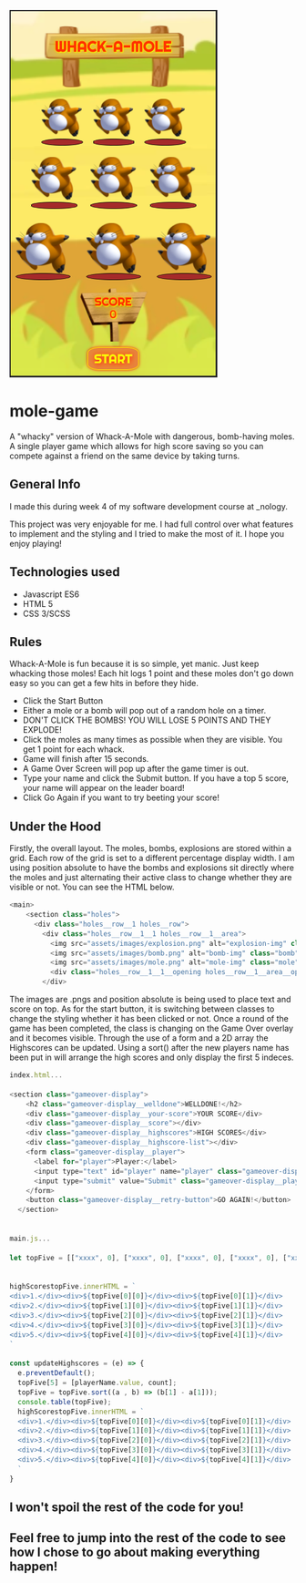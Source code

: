 ![alt text](./assets/images/game-image-readme.PNG)
# mole-game
A "whacky" version of Whack-A-Mole with dangerous, bomb-having moles. A single player game which allows for high score saving so you can compete against a friend on the same device by taking turns.

## General Info 
I made this during week 4 of my software development course at _nology. 

This project was very enjoyable for me. I had full control over what features to implement and the styling and I tried to make the most of it. I hope you enjoy playing!

## Technologies used
* Javascript ES6
* HTML 5
* CSS 3/SCSS

## Rules
Whack-A-Mole is fun because it is so simple, yet manic. Just keep whacking those moles! Each hit logs 1 point and these moles don't go down easy so you can get a few hits in before they hide.

* Click the Start Button
* Either a mole or a bomb will pop out of a random hole on a timer. 
* DON'T CLICK THE BOMBS! YOU WILL LOSE 5 POINTS AND THEY EXPLODE!
* Click the moles as many times as possible when they are visible. You get 1 point for each whack.
* Game will finish after 15 seconds.
* A Game Over Screen will pop up after the game timer is out.
* Type your name and click the Submit button. If you have a top 5 score, your name will appear on the leader board!
* Click Go Again if you want to try beeting your score!

## Under the Hood
Firstly, the overall layout. The moles, bombs, explosions are stored within a grid. Each row of the grid is set to a different percentage display width.
I am using position absolute to have the bombs and explosions sit directly where the moles and just alternating their active class to change whether they are visible or not. You can see the HTML below.
````javascript
<main>
    <section class="holes">
      <div class="holes__row__1 holes__row">
        <div class="holes__row__1__1 holes__row__1__area">  
          <img src="assets/images/explosion.png" alt="explosion-img" class="explosion"> 
          <img src="assets/images/bomb.png" alt="bomb-img" class="bomb">       
          <img src="assets/images/mole.png" alt="mole-img" class="mole">
          <div class="holes__row__1__1__opening holes__row__1__area__opening"></div>
        </div>
````
The images are .pngs and position absolute is being used to place text and score on top.
As for the start button, it is switching between classes to change the styling whether it has been clicked or not.
Once a round of the game has been completed, the class is changing on the Game Over overlay and it becomes visible. Through the use of a form and a 2D array the Highscores can be updated. Using a sort() after the new players name has been put in will arrange the high scores and only display the first 5 indeces. 

````javascript
index.html...

<section class="gameover-display">
    <h2 class="gameover-display__welldone">WELLDONE!</h2>
    <div class="gameover-display__your-score">YOUR SCORE</div>
    <div class="gameover-display__score"></div>
    <div class="gameover-display__highscores">HIGH SCORES</div>
    <div class="gameover-display__highscore-list"></div>
    <form class="gameover-display__player">
      <label for="player">Player:</label>
      <input type="text" id="player" name="player" class="gameover-display__player__input">
      <input type="submit" value="Submit" class="gameover-display__player__submit">
    </form>
    <button class="gameover-display__retry-button">GO AGAIN!</button>
  </section>


main.js...

let topFive = [["xxxx", 0], ["xxxx", 0], ["xxxx", 0], ["xxxx", 0], ["xxxx", 0]];


highScorestopFive.innerHTML = `
<div>1.</div><div>${topFive[0][0]}</div><div>${topFive[0][1]}</div>
<div>2.</div><div>${topFive[1][0]}</div><div>${topFive[1][1]}</div>
<div>3.</div><div>${topFive[2][0]}</div><div>${topFive[2][1]}</div>
<div>4.</div><div>${topFive[3][0]}</div><div>${topFive[3][1]}</div>
<div>5.</div><div>${topFive[4][0]}</div><div>${topFive[4][1]}</div>
`

const updateHighscores = (e) => {
  e.preventDefault();
  topFive[5] = [playerName.value, count];
  topFive = topFive.sort((a , b) => (b[1] - a[1]));
  console.table(topFive);
  highScorestopFive.innerHTML = `
  <div>1.</div><div>${topFive[0][0]}</div><div>${topFive[0][1]}</div>
  <div>2.</div><div>${topFive[1][0]}</div><div>${topFive[1][1]}</div>
  <div>3.</div><div>${topFive[2][0]}</div><div>${topFive[2][1]}</div>
  <div>4.</div><div>${topFive[3][0]}</div><div>${topFive[3][1]}</div>
  <div>5.</div><div>${topFive[4][0]}</div><div>${topFive[4][1]}</div>
  `
}
````

## I won't spoil the rest of the code for you!
## Feel free to jump into the rest of the code to see how I chose to go about making everything happen!